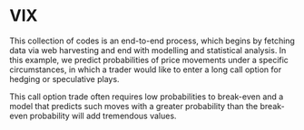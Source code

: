 # VIX

This collection of codes is an end-to-end process, which begins by fetching data via web harvesting and end with modelling and statistical analysis. In this example, we predict probabilities of price movements under a specific circumstances, in which a trader would like to enter a long call option for hedging or speculative plays.

This call option trade often requires low probabilities to break-even and a model that predicts such moves with a greater probability than the break-even probability will add tremendous values. 
